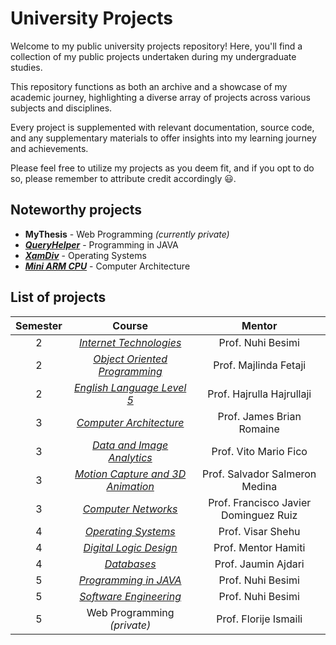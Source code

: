# University Projects

Welcome to my public university projects repository! Here, you'll find a collection of my public projects
undertaken during my undergraduate studies.

This repository functions as both an archive and a showcase of my academic journey, highlighting a diverse array of
projects across various subjects and disciplines.

Every project is supplemented with relevant documentation, source code, and any supplementary materials to offer
insights into my learning journey and achievements.

Please feel free to utilize my projects as you deem fit, and if you opt to do so, please remember to attribute credit
accordingly 😃.

## Noteworthy projects

- **MyThesis** - Web Programming _(currently private)_
- _[**QueryHelper**](https://github.com/ronismaili/university/tree/main/S5%20-%20Programming%20in%20JAVA)_ - Programming in JAVA
- _[**XamDiv**](https://github.com/ronismaili/university/tree/main/S4%20-%20Operating%20Systems)_ - Operating Systems
- _[**Mini ARM CPU**](https://github.com/ronismaili/university/tree/main/S3%20-%20Computer%20Architecture)_ - Computer Architecture

## List of projects

| Semester |                                                                  Course                                                                  |                Mentor                 |
|:--------:|:----------------------------------------------------------------------------------------------------------------------------------------:|:-------------------------------------:|
|    2     |              _[Internet Technologies](https://github.com/ronismaili/university/tree/main/S2%20-%20Internet%20Technologies)_              |           Prof. Nuhi Besimi           |
|    2     |       _[Object Oriented Programming](https://github.com/ronismaili/university/tree/main/S2%20-%20Object%20Oriented%20Programming)_       |         Prof. Majlinda Fetaji         |
|    2     |         _[English Language Level 5](https://github.com/ronismaili/university/tree/main/S2%20-%20English%20Language%20Level%205)_         |       Prof. Hajrulla Hajrullaji       |
|    3     |              _[Computer Architecture](https://github.com/ronismaili/university/tree/main/S3%20-%20Computer%20Architecture)_              |       Prof. James Brian Romaine       |
|    3     |         _[Data and Image Analytics](https://github.com/ronismaili/university/tree/main/S3%20-%20Data%20and%20Image%20Analytics)_         |         Prof. Vito Mario Fico         |
|    3     | _[Motion Capture and 3D Animation](https://github.com/ronismaili/university/tree/main/S3%20-%20Motion%20Capture%20and%203D%20Animation)_ |    Prof. Salvador Salmeron Medina     |
|    3     |                  _[Computer Networks](https://github.com/ronismaili/university/tree/main/S3%20-%20Computer%20Networks)_                  | Prof. Francisco Javier Dominguez Ruiz |
|    4     |                  _[Operating Systems](https://github.com/ronismaili/university/tree/main/S4%20-%20Operating%20Systems)_                  |           Prof. Visar Shehu           |
|    4     |              _[Digital Logic Design](https://github.com/ronismaili/university/tree/main/S4%20-%20Digital%20Logic%20Design)_              |          Prof. Mentor Hamiti          |
|    4     |                           _[Databases](https://github.com/ronismaili/university/tree/main/S4%20-%20Databases)_                           |          Prof. Jaumin Ajdari          |
|    5     |               _[Programming in JAVA](https://github.com/ronismaili/university/tree/main/S5%20-%20Programming%20in%20JAVA)_               |           Prof. Nuhi Besimi           |
|    5     |               _[Software Engineering](https://github.com/ronismaili/university/tree/main/S5%20-%20Software%20Engineering)_               |           Prof. Nuhi Besimi           |
|    5     |                                                       Web Programming _(private)_                                                        |         Prof. Florije Ismaili         |
